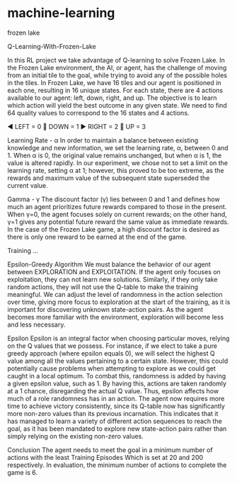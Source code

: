 # machine-learning
frozen lake



Q-Learning-With-Frozen-Lake

In this RL project we take advantage of Q-learning to solve Frozen Lake. In the Frozen Lake environment, the AI, or agent, has the challenge of moving from an initial tile to the goal, while trying to avoid any of the possible holes in the tiles. In Frozen Lake, we have 16 tiles and our agent is positioned in each one, resulting in 16 unique states. For each state, there are 4 actions available to our agent: left, down, right, and up. The objective is to learn which action will yield the best outcome in any given state. We need to find 64 quality values to correspond to the 16 states and 4 actions.

◀️ LEFT = 0 🔽 DOWN = 1 ▶️ RIGHT = 2 🔼 UP = 3

Learning Rate - α In order to maintain a balance between existing knowledge and new information, we set the learning rate, α, between 0 and 1. When α is 0, the original value remains unchanged, but when α is 1, the value is altered rapidly. In our experiment, we chose not to set a limit on the learning rate, setting α at 1; however, this proved to be too extreme, as the rewards and maximum value of the subsequent state superseded the current value.

Gamma - γ The discount factor (γ) lies between 0 and 1 and defines how much an agent prioritizes future rewards compared to those in the present. When γ=0, the agent focuses solely on current rewards; on the other hand, γ=1 gives any potential future reward the same value as immediate rewards. In the case of the Frozen Lake game, a high discount factor is desired as there is only one reward to be earned at the end of the game.

Training ...

Epsilon-Greedy Algorithm We must balance the behavior of our agent between EXPLORATION and EXPLOITATION. If the agent only focuses on exploitation, they can not learn new solutions. Similarly, if they only take random actions, they will not use the Q-table to make the training meaningful. We can adjust the level of randomness in the action selection over time, giving more focus to exploration at the start of the training, as it is important for discovering unknown state-action pairs. As the agent becomes more familiar with the environment, exploration will become less and less necessary.

Epsilon Epsilon is an integral factor when choosing particular moves, relying on the Q values that we possess. For instance, if we elect to take a pure greedy approach (where epsilon equals 0), we will select the highest Q value among all the values pertaining to a certain state. However, this could potentially cause problems when attempting to explore as we could get caught in a local optimum. To combat this, randomness is added by having a given epsilon value, such as 1. By having this, actions are taken randomly at a 1 chance, disregarding the actual Q value. Thus, epsilon affects how much of a role randomness has in an action. The agent now requires more time to achieve victory consistently, since its Q-table now has significantly more non-zero values than its previous incarnation. This indicates that it has managed to learn a variety of different action sequences to reach the goal, as it has been mandated to explore new state-action pairs rather than simply relying on the existing non-zero values.

Conclusion The agent needs to meet the goal in a minimum number of actions with the least Training Episodes Which is set at 20 and 200 respectively. In evaluation, the minimum number of actions to complete the game is 6.
